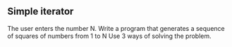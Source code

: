 ## Simple iterator
The user enters the number N. Write a program that generates a sequence of squares of numbers from 1 to N
Use 3 ways of solving the problem.
